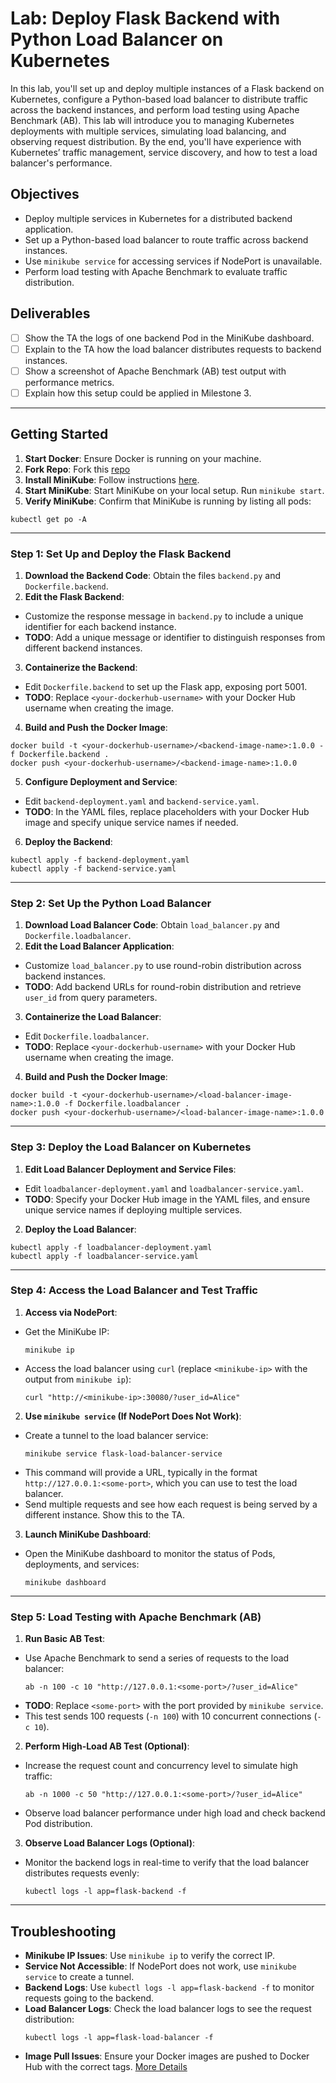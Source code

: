 # Lab: Deploy Flask Backend with Python Load Balancer on Kubernetes

In this lab, you'll set up and deploy multiple instances of a Flask backend on Kubernetes, configure a Python-based load balancer to distribute traffic across the backend instances, and perform load testing using Apache Benchmark (AB). This lab will introduce you to managing Kubernetes deployments with multiple services, simulating load balancing, and observing request distribution. By the end, you'll have experience with Kubernetes’ traffic management, service discovery, and how to test a load balancer's performance.

## Objectives

- Deploy multiple services in Kubernetes for a distributed backend application.
- Set up a Python-based load balancer to route traffic across backend instances.
- Use `minikube service` for accessing services if NodePort is unavailable.
- Perform load testing with Apache Benchmark to evaluate traffic distribution.

## Deliverables

- [ ] Show the TA the logs of one backend Pod in the MiniKube dashboard.
- [ ] Explain to the TA how the load balancer distributes requests to backend instances.
- [ ] Show a screenshot of Apache Benchmark (AB) test output with performance metrics.
- [ ] Explain how this setup could be applied in Milestone 3.

---

## Getting Started

1. **Start Docker**: Ensure Docker is running on your machine.
2. **Fork Repo**: Fork this [repo](https://github.com/Rajeevveera24/mlip-kubernetes-lab)
3. **Install MiniKube**: Follow instructions [here](https://minikube.sigs.k8s.io/docs/start/).
4. **Start MiniKube**: Start MiniKube on your local setup. Run `minikube start`.
5. **Verify MiniKube**: Confirm that MiniKube is running by listing all pods:

```
kubectl get po -A
```

---

### Step 1: Set Up and Deploy the Flask Backend

1. **Download the Backend Code**: Obtain the files `backend.py` and `Dockerfile.backend`.
2. **Edit the Flask Backend**:

- Customize the response message in `backend.py` to include a unique identifier for each backend instance.
- **TODO**: Add a unique message or identifier to distinguish responses from different backend instances.

3. **Containerize the Backend**:

- Edit `Dockerfile.backend` to set up the Flask app, exposing port 5001.
- **TODO**: Replace `<your-dockerhub-username>` with your Docker Hub username when creating the image.

4. **Build and Push the Docker Image**:

```
docker build -t <your-dockerhub-username>/<backend-image-name>:1.0.0 -f Dockerfile.backend .
docker push <your-dockerhub-username>/<backend-image-name>:1.0.0
```

5. **Configure Deployment and Service**:

- Edit `backend-deployment.yaml` and `backend-service.yaml`.
- **TODO**: In the YAML files, replace placeholders with your Docker Hub image and specify unique service names if needed.

6. **Deploy the Backend**:

```
kubectl apply -f backend-deployment.yaml
kubectl apply -f backend-service.yaml
```

---

### Step 2: Set Up the Python Load Balancer

1. **Download Load Balancer Code**: Obtain `load_balancer.py` and `Dockerfile.loadbalancer`.
2. **Edit the Load Balancer Application**:

- Customize `load_balancer.py` to use round-robin distribution across backend instances.
- **TODO**: Add backend URLs for round-robin distribution and retrieve `user_id` from query parameters.

3. **Containerize the Load Balancer**:

- Edit `Dockerfile.loadbalancer`.
- **TODO**: Replace `<your-dockerhub-username>` with your Docker Hub username when creating the image.

4. **Build and Push the Docker Image**:

```
docker build -t <your-dockerhub-username>/<load-balancer-image-name>:1.0.0 -f Dockerfile.loadbalancer .
docker push <your-dockerhub-username>/<load-balancer-image-name>:1.0.0
```

---

### Step 3: Deploy the Load Balancer on Kubernetes

1. **Edit Load Balancer Deployment and Service Files**:

- Edit `loadbalancer-deployment.yaml` and `loadbalancer-service.yaml`.
- **TODO**: Specify your Docker Hub image in the YAML files, and ensure unique service names if deploying multiple services.

2. **Deploy the Load Balancer**:

```
kubectl apply -f loadbalancer-deployment.yaml
kubectl apply -f loadbalancer-service.yaml
```

---

### Step 4: Access the Load Balancer and Test Traffic

1. **Access via NodePort**:

- Get the MiniKube IP:
  ```
  minikube ip
  ```
- Access the load balancer using `curl` (replace `<minikube-ip>` with the output from `minikube ip`):
  ```
  curl "http://<minikube-ip>:30080/?user_id=Alice"
  ```

2. **Use `minikube service` (If NodePort Does Not Work)**:

- Create a tunnel to the load balancer service:
  ```
  minikube service flask-load-balancer-service
  ```
- This command will provide a URL, typically in the format `http://127.0.0.1:<some-port>`, which you can use to test the load balancer.
- Send multiple requests and see how each request is being served by a different instance. Show this to the TA.

3. **Launch MiniKube Dashboard**:

- Open the MiniKube dashboard to monitor the status of Pods, deployments, and services:
  ```
  minikube dashboard
  ```

---

### Step 5: Load Testing with Apache Benchmark (AB)

1. **Run Basic AB Test**:

- Use Apache Benchmark to send a series of requests to the load balancer:
  ```
  ab -n 100 -c 10 "http://127.0.0.1:<some-port>/?user_id=Alice"
  ```
- **TODO**: Replace `<some-port>` with the port provided by `minikube service`.
- This test sends 100 requests (`-n 100`) with 10 concurrent connections (`-c 10`).

2. **Perform High-Load AB Test (Optional)**:

- Increase the request count and concurrency level to simulate high traffic:
  ```
  ab -n 1000 -c 50 "http://127.0.0.1:<some-port>/?user_id=Alice"
  ```
- Observe load balancer performance under high load and check backend Pod distribution.

3. **Observe Load Balancer Logs (Optional)**:

- Monitor the backend logs in real-time to verify that the load balancer distributes requests evenly:

  ```
  kubectl logs -l app=flask-backend -f
  ```

---

## Troubleshooting

- **Minikube IP Issues**: Use `minikube ip` to verify the correct IP.
- **Service Not Accessible**: If NodePort does not work, use `minikube service` to create a tunnel.
- **Backend Logs**: Use `kubectl logs -l app=flask-backend -f` to monitor requests going to the backend.
- **Load Balancer Logs**: Check the load balancer logs to see the request distribution:
  ```
  kubectl logs -l app=flask-load-balancer -f
  ```
- **Image Pull Issues**: Ensure your Docker images are pushed to Docker Hub with the correct tags. [More Details](https://docs.docker.com/get-started/introduction/build-and-push-first-image/)
